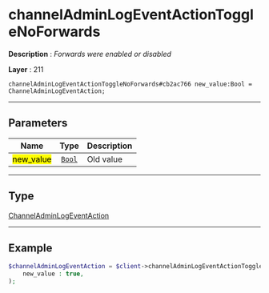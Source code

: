 # channelAdminLogEventActionToggleNoForwards

**Description** : *Forwards were enabled or disabled*

**Layer** : 211

```tl
channelAdminLogEventActionToggleNoForwards#cb2ac766 new_value:Bool = ChannelAdminLogEventAction;
```

---

## Parameters

| Name | Type | Description |
| :---: | :---: | :--- |
| <mark>new_value</mark> | [`Bool`](type/Bool) | Old value |

---

## Type

[ChannelAdminLogEventAction](type/ChannelAdminLogEventAction)

---

## Example

```php
$channelAdminLogEventAction = $client->channelAdminLogEventActionToggleNoForwards(
	new_value : true,
);
```